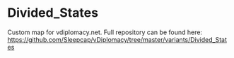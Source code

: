 # Divided_States
Custom map for vdiplomacy.net. Full repository can be found here: https://github.com/Sleepcap/vDiplomacy/tree/master/variants/Divided_States
